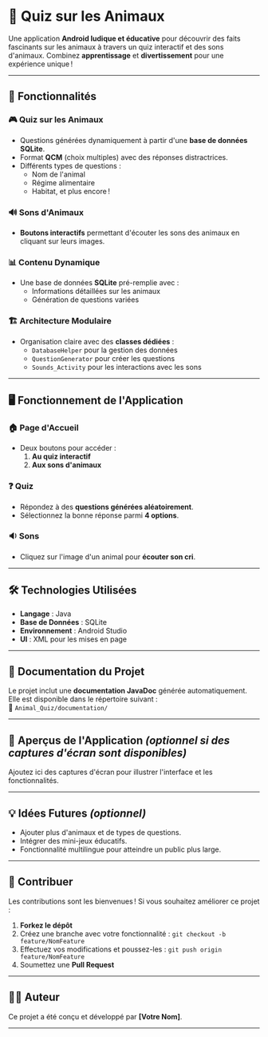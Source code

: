 # 🐾 Quiz sur les Animaux  
Une application **Android ludique et éducative** pour découvrir des faits fascinants sur les animaux à travers un quiz interactif et des sons d'animaux. Combinez **apprentissage** et **divertissement** pour une expérience unique !  

---

## 🚀 Fonctionnalités  
### 🎮 Quiz sur les Animaux  
- Questions générées dynamiquement à partir d'une **base de données SQLite**.  
- Format **QCM** (choix multiples) avec des réponses distractrices.  
- Différents types de questions :  
  - Nom de l'animal  
  - Régime alimentaire  
  - Habitat, et plus encore !  

### 🔊 Sons d'Animaux  
- **Boutons interactifs** permettant d'écouter les sons des animaux en cliquant sur leurs images.  

### 📊 Contenu Dynamique  
- Une base de données **SQLite** pré-remplie avec :  
  - Informations détaillées sur les animaux  
  - Génération de questions variées  

### 🏗️ Architecture Modulaire  
- Organisation claire avec des **classes dédiées** :  
  - `DatabaseHelper` pour la gestion des données  
  - `QuestionGenerator` pour créer les questions  
  - `Sounds_Activity` pour les interactions avec les sons  

---

## 🖥️ Fonctionnement de l'Application  
### 🏠 Page d'Accueil  
- Deux boutons pour accéder :  
  1. **Au quiz interactif**  
  2. **Aux sons d'animaux**  

### ❓ Quiz  
- Répondez à des **questions générées aléatoirement**.  
- Sélectionnez la bonne réponse parmi **4 options**.  

### 🔉 Sons  
- Cliquez sur l'image d'un animal pour **écouter son cri**.  

---

## 🛠️ Technologies Utilisées  
- **Langage** : Java  
- **Base de Données** : SQLite  
- **Environnement** : Android Studio  
- **UI** : XML pour les mises en page  

---

## 📂 Documentation du Projet  
Le projet inclut une **documentation JavaDoc** générée automatiquement.  
Elle est disponible dans le répertoire suivant :  
📁 `Animal_Quiz/documentation/`  

---

## 📸 Aperçus de l'Application *(optionnel si des captures d'écran sont disponibles)*  
Ajoutez ici des captures d'écran pour illustrer l'interface et les fonctionnalités.

---

## 💡 Idées Futures *(optionnel)*  
- Ajouter plus d'animaux et de types de questions.  
- Intégrer des mini-jeux éducatifs.  
- Fonctionnalité multilingue pour atteindre un public plus large.  

---

## 🤝 Contribuer  
Les contributions sont les bienvenues ! Si vous souhaitez améliorer ce projet :  
1. **Forkez le dépôt**  
2. Créez une branche avec votre fonctionnalité : `git checkout -b feature/NomFeature`  
3. Effectuez vos modifications et poussez-les : `git push origin feature/NomFeature`  
4. Soumettez une **Pull Request**  

---

## 🧑‍💻 Auteur  
Ce projet a été conçu et développé par **[Votre Nom]**.  

---
